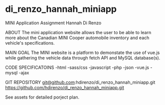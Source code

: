 # di_renzo_hannah_miniapp
 
MINI Application Assignment 
Hannah Di Renzo 

ABOUT
The mini application website allows the user to be able to learn more about the Canadian MINI Cooper automobile inventory and each vehicle's specifications. 

MAIN GOAL
The MINI website is a platform to demonstate the use of vue.js while gathering the vehicle data through fetch API and MySQL database(s).

CODE SPECIFICATOINS
-html
-sass/css
-javascript
-php
-json
-vue.js
-mysql
-ajax

GIT REPOSITORY 
git@github.com:hdirenzo/di_renzo_hannah_miniapp.git
https://github.com/hdirenzo/di_renzo_hannah_miniapp.git

See assets for detailed porject plan. 
